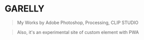 # GARELLY
> My Works by Adobe Photoshop, Processing, CLIP STUDIO

> Also, it's an experimental site of custom element with PWA
